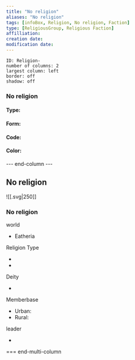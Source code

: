 ```yaml
---
title: "No religion"
aliases: "No religion"
tags: [infoBox, Religion, No religion, Faction]
type: [ReligiousGroup, Religious Faction]
affilliation: 
creation date:  
modification date: 
---
```



```start-multi-column  
ID: Religion-  
number of columns: 2  
largest column: left
border: off
shadow: off
```

### No religion

#### Type: 

#### Form: 

#### Code: 

#### **Color:** 

--- end-column ---
<html>
    <div class="infobox">
        <div class="heading">
            <h2>No religion</h2>
        </div>
    </div>
</html>

![[.svg|250]]

<html>
    <div class="infobox">
        <div class="infobox-group">
            <div class="heading">
                <h3>No religion</h3>
            </div>
            <div class="infobox-datarow">
                <p class="data-heading">world</p>
                <ul class="data-content">
                    <li>Eatheria</li>
                </ul>
            </div>
            <div class="infobox-datarow">
                <p class="data-heading">Religion Type</p>
                <ul class="data-content">
                    <li></li>
                    <li></li>
                </ul>
            </div>
            <div class="infobox-datarow">
                <p class="data-heading">Deity</p>
                <ul class="data-content">
                    <li></li>
                </ul>
            </div>
            <div class="infobox-datarow">
                <p class="data-heading">Memberbase</p>
                <ul class="data-content">
                    <li>Urban: </li>
                    <li>Rural: </li>
                </ul>
            </div>
            <div class="infobox-datarow">
                <p class="data-heading">leader</p>
                <ul class="data-content">
                    <li></li>
                </ul>
            </div>
        </div>
    </div>
</div>
</html>

=== end-multi-column